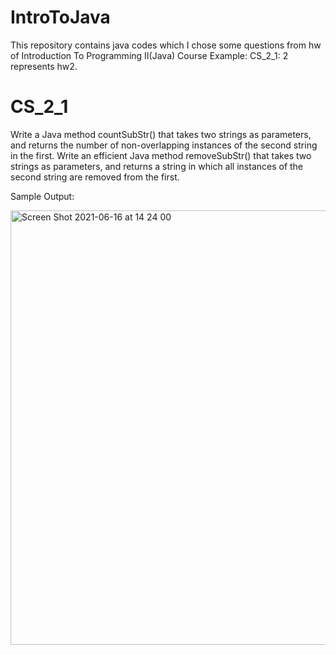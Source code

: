 # IntroToJava
This repository contains java codes which I chose some questions from hw of Introduction To Programming II(Java) Course
Example:
CS_2_1: 2 represents hw2.

# CS_2_1 
Write a Java method countSubStr() that takes two strings as parameters, and returns the number of
non-overlapping instances of the second string in the first.
Write an efficient Java method removeSubStr() that takes two strings as parameters, and returns a
string in which all instances of the second string are removed from the first.

Sample Output:

<img width="695" alt="Screen Shot 2021-06-16 at 14 24 00" src="https://user-images.githubusercontent.com/72014272/122210689-938c2a00-ceae-11eb-93c0-c814e8b1886f.png">
 
